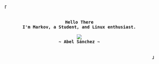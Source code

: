 <!-- Inspiration: https://github.com/owl4ce -->
<p align="left"><strong><samp>「</samp></strong></p>
    <p align="center">
      <samp><br>
            <b>
            Hello There
        <br>
            I'm Markov, a Student, and Linux enthusiast.
            </b>
        <br>
        <br>
          <image src="https://readme-typing-svg.herokuapp.com?font=Iosevka&size=16&color=BC83E3&center=true&width=410&height=45&lines=I+code+because+it+is+fun.">
        <br>
            <b>
            ~ Abel Sánchez ~
            </b>
        <br>
      </samp><br>
    </p>
<p align="right"><strong><samp>」</samp></strong></p>
